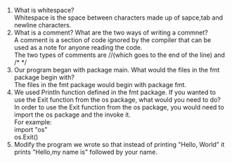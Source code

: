 1. What is whitespace?  
Whitespace is the space between characters made up of sapce,tab and newline characters.  
2. What is a comment? What are the two ways of writing a commnet?  
A comment is a section of code ignored by the compiler that can be used as a note for anyone reading the code.  
The two types of comments are //(which goes to the end of the line) and /* */  
3. Our program began with package main. What would the files in the fmt package begin with?  
The files in the fmt package would begin with package fmt.  
4. We used Println function defined in the fmt package. If you wanted to use the Exit function from the os package, what would you need to do?  
In order to use the Exit function from the os package, you would need to import the os package and the invoke it.  
For example:  
import "os"  
os.Exit()  
6. Modify the program we wrote so that instead of printing "Hello, World" it prints "Hello,my name is" followed by your name.  
